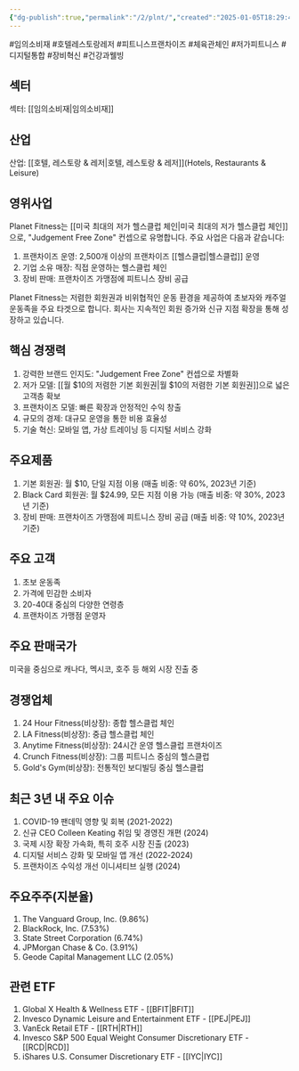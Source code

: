 ```yaml
---
{"dg-publish":true,"permalink":"/2/plnt/","created":"2025-01-05T18:29:43.364+09:00","updated":"2025-06-03T20:06:00.683+09:00"}
---
```


#임의소비재 #호텔레스토랑레저 #피트니스프랜차이즈 #체육관체인 #저가피트니스  #디지털통합 #장비혁신 #건강과웰빙

## 섹터

섹터: [[임의소비재\|임의소비재]]

## 산업

산업: [[호텔, 레스토랑 & 레저\|호텔, 레스토랑 & 레저]](Hotels, Restaurants & Leisure)

## 영위사업

Planet Fitness는 [[미국 최대의 저가 헬스클럽 체인\|미국 최대의 저가 헬스클럽 체인]]으로, "Judgement Free Zone" 컨셉으로 유명합니다. 주요 사업은 다음과 같습니다:

1. 프랜차이즈 운영: 2,500개 이상의 프랜차이즈 [[헬스클럽\|헬스클럽]] 운영
2. 기업 소유 매장: 직접 운영하는 헬스클럽 체인
3. 장비 판매: 프랜차이즈 가맹점에 피트니스 장비 공급

Planet Fitness는 저렴한 회원권과 비위협적인 운동 환경을 제공하여 초보자와 캐주얼 운동족을 주요 타겟으로 합니다. 회사는 지속적인 회원 증가와 신규 지점 확장을 통해 성장하고 있습니다.

## 핵심 경쟁력

1. 강력한 브랜드 인지도: "Judgement Free Zone" 컨셉으로 차별화
2. 저가 모델: [[월 $10의 저렴한 기본 회원권\|월 $10의 저렴한 기본 회원권]]으로 넓은 고객층 확보
3. 프랜차이즈 모델: 빠른 확장과 안정적인 수익 창출
4. 규모의 경제: 대규모 운영을 통한 비용 효율성
5. 기술 혁신: 모바일 앱, 가상 트레이닝 등 디지털 서비스 강화

## 주요제품

1. 기본 회원권: 월 $10, 단일 지점 이용 (매출 비중: 약 60%, 2023년 기준)
2. Black Card 회원권: 월 $24.99, 모든 지점 이용 가능 (매출 비중: 약 30%, 2023년 기준)
3. 장비 판매: 프랜차이즈 가맹점에 피트니스 장비 공급 (매출 비중: 약 10%, 2023년 기준)

## 주요 고객

1. 초보 운동족
2. 가격에 민감한 소비자
3. 20-40대 중심의 다양한 연령층
4. 프랜차이즈 가맹점 운영자

## 주요 판매국가

미국을 중심으로 캐나다, 멕시코, 호주 등 해외 시장 진출 중

## 경쟁업체

1. 24 Hour Fitness(비상장): 종합 헬스클럽 체인
2. LA Fitness(비상장): 중급 헬스클럽 체인
3. Anytime Fitness(비상장): 24시간 운영 헬스클럽 프랜차이즈
4. Crunch Fitness(비상장): 그룹 피트니스 중심의 헬스클럽
5. Gold's Gym(비상장): 전통적인 보디빌딩 중심 헬스클럽

## 최근 3년 내 주요 이슈

1. COVID-19 팬데믹 영향 및 회복 (2021-2022)
2. 신규 CEO Colleen Keating 취임 및 경영진 개편 (2024)
3. 국제 시장 확장 가속화, 특히 호주 시장 진출 (2023)
4. 디지털 서비스 강화 및 모바일 앱 개선 (2022-2024)
5. 프랜차이즈 수익성 개선 이니셔티브 실행 (2024)

## 주요주주(지분율)

1. The Vanguard Group, Inc. (9.86%)
2. BlackRock, Inc. (7.53%)
3. State Street Corporation (6.74%)
4. JPMorgan Chase & Co. (3.91%)
5. Geode Capital Management LLC (2.05%)

## 관련 ETF

1. Global X Health & Wellness ETF - [[BFIT\|BFIT]]
2. Invesco Dynamic Leisure and Entertainment ETF - [[PEJ\|PEJ]]
3. VanEck Retail ETF - [[RTH\|RTH]]
4. Invesco S&P 500 Equal Weight Consumer Discretionary ETF - [[RCD\|RCD]]
5. iShares U.S. Consumer Discretionary ETF - [[IYC\|IYC]]
